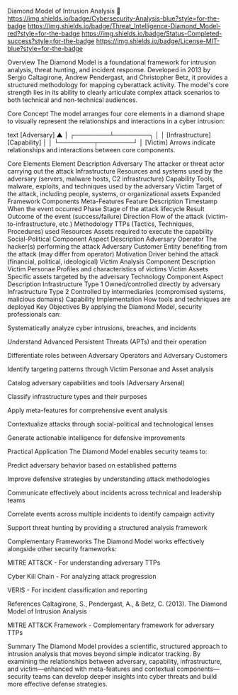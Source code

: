 Diamond Model of Intrusion Analysis 💎
https://img.shields.io/badge/Cybersecurity-Analysis-blue?style=for-the-badge
https://img.shields.io/badge/Threat_Intelligence-Diamond_Model-red?style=for-the-badge
https://img.shields.io/badge/Status-Completed-success?style=for-the-badge
https://img.shields.io/badge/License-MIT-blue?style=for-the-badge

Overview
The Diamond Model is a foundational framework for intrusion analysis, threat hunting, and incident response. Developed in 2013 by Sergio Caltagirone, Andrew Pendergast, and Christopher Betz, it provides a structured methodology for mapping cyberattack activity. The model's core strength lies in its ability to clearly articulate complex attack scenarios to both technical and non-technical audiences.

Core Concept
The model arranges four core elements in a diamond shape to visually represent the relationships and interactions in a cyber intrusion:

text
      [Adversary]
           ▲
           │
  ┌────────┴────────┐
  │                 │
[Infrastructure] [Capability]
  │                 │
  └────────┬────────┘
           │
        [Victim]
Arrows indicate relationships and interactions between core components.

Core Elements
Element	Description
Adversary	The attacker or threat actor carrying out the attack
Infrastructure	Resources and systems used by the adversary (servers, malware hosts, C2 infrastructure)
Capability	Tools, malware, exploits, and techniques used by the adversary
Victim	Target of the attack, including people, systems, or organizational assets
Expanded Framework Components
Meta-Features
Feature	Description
Timestamp	When the event occurred
Phase	Stage of the attack lifecycle
Result	Outcome of the event (success/failure)
Direction	Flow of the attack (victim-to-infrastructure, etc.)
Methodology	TTPs (Tactics, Techniques, Procedures) used
Resources	Assets required to execute the capability
Social-Political Component
Aspect	Description
Adversary Operator	The hacker(s) performing the attack
Adversary Customer	Entity benefiting from the attack (may differ from operator)
Motivation	Driver behind the attack (financial, political, ideological)
Victim Analysis
Component	Description
Victim Personae	Profiles and characteristics of victims
Victim Assets	Specific assets targeted by the adversary
Technology Component
Aspect	Description
Infrastructure Type 1	Owned/controlled directly by adversary
Infrastructure Type 2	Controlled by intermediaries (compromised systems, malicious domains)
Capability Implementation	How tools and techniques are deployed
Key Objectives
By applying the Diamond Model, security professionals can:

Systematically analyze cyber intrusions, breaches, and incidents

Understand Advanced Persistent Threats (APTs) and their operation

Differentiate roles between Adversary Operators and Adversary Customers

Identify targeting patterns through Victim Personae and Asset analysis

Catalog adversary capabilities and tools (Adversary Arsenal)

Classify infrastructure types and their purposes

Apply meta-features for comprehensive event analysis

Contextualize attacks through social-political and technological lenses

Generate actionable intelligence for defensive improvements

Practical Application
The Diamond Model enables security teams to:

Predict adversary behavior based on established patterns

Improve defensive strategies by understanding attack methodologies

Communicate effectively about incidents across technical and leadership teams

Correlate events across multiple incidents to identify campaign activity

Support threat hunting by providing a structured analysis framework

Complementary Frameworks
The Diamond Model works effectively alongside other security frameworks:

MITRE ATT&CK - For understanding adversary TTPs

Cyber Kill Chain - For analyzing attack progression

VERIS - For incident classification and reporting

References
Caltagirone, S., Pendergast, A., & Betz, C. (2013). The Diamond Model of Intrusion Analysis

MITRE ATT&CK Framework - Complementary framework for adversary TTPs

Summary
The Diamond Model provides a scientific, structured approach to intrusion analysis that moves beyond simple indicator tracking. By examining the relationships between adversary, capability, infrastructure, and victim—enhanced with meta-features and contextual components—security teams can develop deeper insights into cyber threats and build more effective defense strategies.



